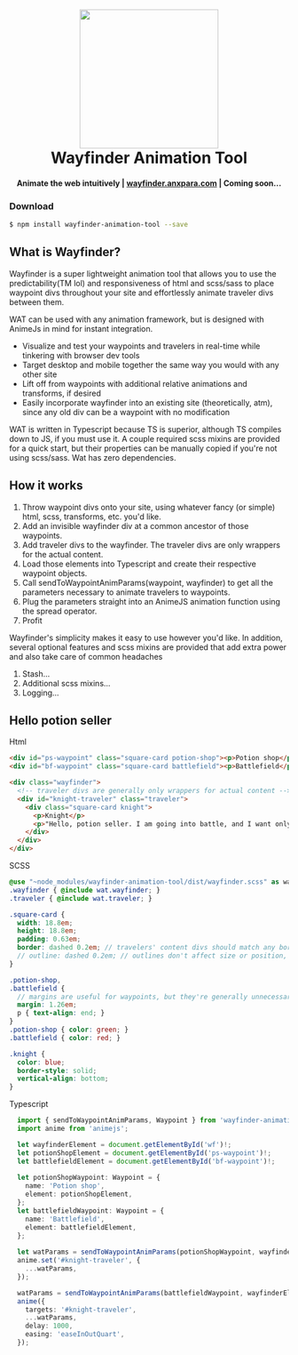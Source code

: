 <h1 align="center">
  <a href="wayfinder.anxpara.com"><img src="https://i.imgur.com/H5KVcwM.jpg" width="250"/></a>
  <br>
  Wayfinder Animation Tool
</h1>
<h4 align="center">Animate the web intuitively | <a href="https://wayfinder.anxpara.com" target="_blank">wayfinder.anxpara.com</a> | Coming soon...</h4>

### Download

```bash
$ npm install wayfinder-animation-tool --save
```

## What is Wayfinder?

Wayfinder is a super lightweight animation tool that allows you to use the predictability(TM lol) and responsiveness of html and scss/sass to place waypoint divs throughout your site and effortlessly animate traveler divs between them. 

WAT can be used with any animation framework, but is designed with AnimeJs in mind for instant integration.

* Visualize and test your waypoints and travelers in real-time while tinkering with browser dev tools
* Target desktop and mobile together the same way you would with any other site
* Lift off from waypoints with additional relative animations and transforms, if desired
* Easily incorporate wayfinder into an existing site (theoretically, atm), since any old div can be a waypoint with no modification

WAT is written in Typescript because TS is superior, although TS compiles down to JS, if you must use it. A couple required scss mixins are provided for a quick start, but their properties can be manually copied if you're not using scss/sass. Wat has zero dependencies.

## How it works

1. Throw waypoint divs onto your site, using whatever fancy (or simple) html, scss, transforms, etc. you'd like.
2. Add an invisible wayfinder div at a common ancestor of those waypoints.
3. Add traveler divs to the wayfinder. The traveler divs are only wrappers for the actual content.
4. Load those elements into Typescript and create their respective waypoint objects.
5. Call sendToWaypointAnimParams(waypoint, wayfinder) to get all the parameters necessary to animate travelers to waypoints.
6. Plug the parameters straight into an AnimeJS animation function using the spread operator.
7. Profit

Wayfinder's simplicity makes it easy to use however you'd like. In addition, several optional features and scss mixins are provided that add extra power and also take care of common headaches

1. Stash...
2. Additional scss mixins...
3. Logging...

## Hello potion seller

Html

```html
<div id="ps-waypoint" class="square-card potion-shop"><p>Potion shop</p></div>
<div id="bf-waypoint" class="square-card battlefield"><p>Battlefield</p></div>

<div class="wayfinder">
  <!-- traveler divs are generally only wrappers for actual content -->
  <div id="knight-traveler" class="traveler">
    <div class="square-card knight">
      <p>Knight</p>
      <p>"Hello, potion seller. I am going into battle, and I want only your strongest potions."</p>
    </div>
  </div>
</div>
```

SCSS

```scss
@use "~node_modules/wayfinder-animation-tool/dist/wayfinder.scss" as wat;
.wayfinder { @include wat.wayfinder; }
.traveler { @include wat.traveler; }

.square-card {
  width: 18.8em;
  height: 18.8em;
  padding: 0.63em;
  border: dashed 0.2em; // travelers' content divs should match any border widths on waypoints.
  // outline: dashed 0.2em; // outlines don't affect size or position, so they don't need to match
}

.potion-shop,
.battlefield {
  // margins are useful for waypoints, but they're generally unnecessary on travelers and may lead to wonky effects
  margin: 1.26em; 
  p { text-align: end; }
}
.potion-shop { color: green; }
.battlefield { color: red; }

.knight {
  color: blue;
  border-style: solid;
  vertical-align: bottom;
}
```

Typescript

```typescript
  import { sendToWaypointAnimParams, Waypoint } from 'wayfinder-animation-tool';
  import anime from 'animejs';

  let wayfinderElement = document.getElementById('wf')!;
  let potionShopElement = document.getElementById('ps-waypoint')!;
  let battlefieldElement = document.getElementById('bf-waypoint')!;
  
  let potionShopWaypoint: Waypoint = {
    name: 'Potion shop',
    element: potionShopElement,
  };
  let battlefieldWaypoint: Waypoint = {
    name: 'Battlefield',
    element: battlefieldElement,
  };
  
  let watParams = sendToWaypointAnimParams(potionShopWaypoint, wayfinderElement);
  anime.set('#knight-traveler', {
    ...watParams,
  });

  watParams = sendToWaypointAnimParams(battlefieldWaypoint, wayfinderElement);
  anime({
    targets: '#knight-traveler',
    ...watParams,
    delay: 1000,
    easing: 'easeInOutQuart',
  });
```
